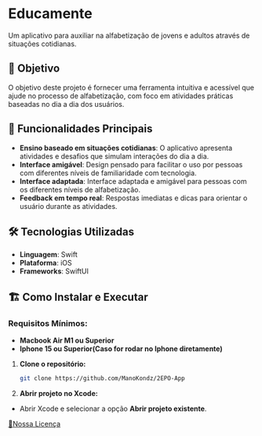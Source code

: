 # Educamente

Um aplicativo para auxiliar na alfabetização de jovens e adultos através de situações cotidianas.

## 🚀 Objetivo

O objetivo deste projeto é fornecer uma ferramenta intuitiva e acessível que ajude no processo de alfabetização, com foco em atividades práticas baseadas no dia a dia dos usuários.

## 📱 Funcionalidades Principais

- **Ensino baseado em situações cotidianas**: O aplicativo apresenta atividades e desafios que simulam interações do dia a dia.
- **Interface amigável**: Design pensado para facilitar o uso por pessoas com diferentes níveis de familiaridade com tecnologia.
- **Interface adaptada**: Interface adaptada e amigável para pessoas com os diferentes níveis de alfabetização.
- **Feedback em tempo real**: Respostas imediatas e dicas para orientar o usuário durante as atividades.

## 🛠️ Tecnologias Utilizadas

- **Linguagem**: Swift
- **Plataforma**: iOS
- **Frameworks**: SwiftUI

## 🏗️ Como Instalar e Executar

### Requisitos Mínimos:
- **Macbook Air M1 ou Superior**
- **Iphone 15 ou Superior(Caso for rodar no Iphone diretamente)**

1. **Clone o repositório:**

   ```bash
   git clone https://github.com/ManoKondz/2EPO-App

2. **Abrir projeto no Xcode:**
  - Abrir Xcode e selecionar a opção **Abrir projeto existente**.
  

[📃Nossa Licença](LICENSE)
